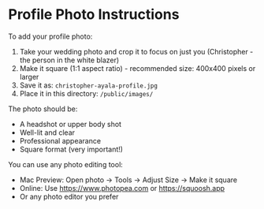 # Profile Photo Instructions

To add your profile photo:

1. Take your wedding photo and crop it to focus on just you (Christopher - the person in the white blazer)
2. Make it square (1:1 aspect ratio) - recommended size: 400x400 pixels or larger
3. Save it as: `christopher-ayala-profile.jpg`
4. Place it in this directory: `/public/images/`

The photo should be:
- A headshot or upper body shot
- Well-lit and clear
- Professional appearance
- Square format (very important!)

You can use any photo editing tool:
- Mac Preview: Open photo → Tools → Adjust Size → Make it square
- Online: Use https://www.photopea.com or https://squoosh.app
- Or any photo editor you prefer